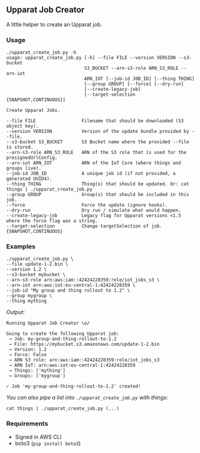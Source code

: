 ## Upparat Job Creator

A little helper to create an Upparat job.

### Usage

    ./upparat_create_job.py -h
    usage: upparat_create_job.py [-h] --file FILE --version VERSION --s3-bucket
                                 S3_BUCKET --arn-s3-role ARN_S3_ROLE --arn-iot
                                 ARN_IOT [--job-id JOB_ID] [--thing THING]
                                 [--group GROUP] [--force] [--dry-run]
                                 [--create-legacy-job]
                                 [--target-selection {SNAPSHOT,CONTINUOUS}]

    Create Upparat Jobs.

    --file FILE                 Filename that should be downloaded (S3 object key).
    --version VERSION           Version of the update bundle provided by --file.
    --s3-bucket S3_BUCKET       S3 Bucket name where the provided --file is stored.
    --arn-s3-role ARN_S3_ROLE   ARN of the S3 role that is used for the presignedUrlConfig.
    --arn-iot ARN_IOT           ARN of the IoT Core (where things and groups live).
    --job-id JOB_ID             A unique job id (if not provided, a generated UUID4).
    --thing THING               Thing(s) that should be updated. Or: cat things | ./upparat_create_job.py
    --group GROUP               Group(s) that should be included in this job.
    --force                     Force the update (ignore hooks).
    --dry-run                   Dry run / simulate what would happen.
    --create-legacy-job         Legacy flag for Upparat versions <1.5 where the force flag was a string.
    --target-selection          Change targetSelection of job.{SNAPSHOT,CONTINUOUS}

### Examples

    ./upparat_create_job.py \
    --file update-1-2.bin \
    --version 1.2 \
    --s3-bucket mybucket \
    --arn-s3-role arn:aws:iam::42424228359:role/iot_jobs_s3 \
    --arn-iot arn:aws:iot:eu-central-1:42424228359 \
    --job-id "My group and thing rollout to 1.2" \
    --group mygroup \
    --thing mything

*Output:*

    Running Upparat Job Creator \o/

    Going to create the following Upparat job:
     → Job: my-group-and-thing-rollout-to-1.2
     → File: https://mybucket.s3.amazonaws.com/update-1-2.bin
     → Version: 1.2
     → Force: False
     → ARN S3 role: arn:aws:iam::42424228359:role/iot_jobs_s3
     → ARN IoT: arn:aws:iot:eu-central-1:42424228359
     → Things: ['mything']
     → Groups: ['mygroup']

    ✓ Job 'my-group-and-thing-rollout-to-1.2' created!

*You can also pipe a list into `./upparat_create_job.py` with things:*

    cat things | ./upparat_create_job.py (...)

### Requirements

- Signed in AWS CLI
- boto3 (`pip install boto3`)
